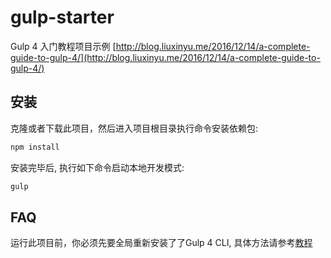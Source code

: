 # gulp-starter
Gulp 4 入门教程项目示例
[http://blog.liuxinyu.me/2016/12/14/a-complete-guide-to-gulp-4/](http://blog.liuxinyu.me/2016/12/14/a-complete-guide-to-gulp-4/)

## 安装
克隆或者下载此项目，然后进入项目根目录执行命令安装依赖包:

```sh
npm install
```

安装完毕后, 执行如下命令启动本地开发模式:

```sh
gulp
```

## FAQ
运行此项目前，你必须先要全局重新安装了了Gulp 4 CLI, 具体方法请参考[教程](http://blog.liuxinyu.me/2016/12/14/a-complete-guide-to-gulp-4/)
